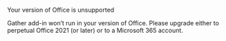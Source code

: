 Your version of Office is unsupported

Gather add-in won’t run in your version of Office. Please upgrade either to perpetual Office 2021 (or later) or to a Microsoft 365 account.